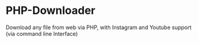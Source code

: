 # PHP-Downloader
Download any file from web via PHP, with Instagram and Youtube support (via command line Interface)
